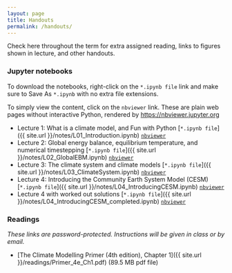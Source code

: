 ```yaml
---
layout: page
title: Handouts
permalink: /handouts/
---
```


Check here throughout the term for extra assigned reading, links to figures shown in lecture, and other handouts.

### Jupyter notebooks

To download the notebooks, right-click on the `*.ipynb file` link and make sure to Save As `*.ipynb` with no extra file extensions.

To simply view the content, click on the `nbviewer` link. These are plain web pages without interactive Python, rendered by  https://nbviewer.jupyter.org

- Lecture 1: What is a climate model, and Fun with Python [`*.ipynb file`]({{ site.url }}/notes/L01_Introduction.ipynb) [`nbviewer`]({{site.nbviewer}}/notes/L01_Introduction.ipynb)
- Lecture 2: Global energy balance, equilibrium temperature, and numerical timestepping [`*.ipynb file`]({{ site.url }}/notes/L02_GlobalEBM.ipynb) [`nbviewer`]({{site.nbviewer}}/notes/L02_GlobalEBM.ipynb)
- Lecture 3: The climate system and climate models [`*.ipynb file`]({{ site.url }}/notes/L03_ClimateSystem.ipynb) [`nbviewer`]({{site.nbviewer}}/notes/L03_ClimateSystem.ipynb)
- Lecture 4: Introducing the Community Earth System Model (CESM) [`*.ipynb file`]({{ site.url }}/notes/L04_IntroducingCESM.ipynb) [`nbviewer`]({{site.nbviewer}}/notes/L04_IntroducingCESM.ipynb)
- Lecture 4 with worked out solutions [`*.ipynb file`]({{ site.url }}/notes/L04_IntroducingCESM_completed.ipynb) [`nbviewer`]({{site.nbviewer}}/notes/L04_IntroducingCESM_completed.ipynb)


### Readings

*These links are password-protected. Instructions will be given in class or by email.*

- [The Climate Modelling Primer (4th edition), Chapter 1]({{ site.url }}/readings/Primer_4e_Ch1.pdf)
(89.5 MB pdf file)

<!--
### Handouts

- [Why are so many models and scenarios used to project future climate change?]({{ site.baseurl }}/notes/So_Many_Model_IPCC_WG1AR5.pdf) (FAQ 12.1 from the IPCC AR5 WG1 report)
- [What would happen to future climate if we stopped emissions today?]({{ site.baseurl }}/notes/Stopped_Emissions_Today_IPCC_WG1AR5.pdf) (FAQ 12.3 from the IPCC AR5 WG1 report)

### Powerpoint slides

- [Powerpoint slides from the whole course]({{ site.baseurl }}/notes/ENV415_slides.pptx)

### Jupyter notebooks

- [EBM_notes.ipynb notebook]({{ site.baseurl }}/notes/EBM_notes.ipynb)
- [EBM_albedo_feedback.ipynb notebook]({{ site.baseurl }}/notes/EBM_albedo_feedback.ipynb)
- [RadiativeConvectiveEquilibrium.ipynb]({{ site.baseurl }}/notes/RadiativeConvectiveEquilibrium.ipynb)
- [RCE_exercises.ipynb]({{ site.baseurl }}/notes/RCE_exercises.ipynb)
- [NetCDF_examples.ipynb]({{ site.baseurl }}/notes/NetCDF_examples.ipynb)
- [TransientWarming.ipynb]({{ site.baseurl }}/notes/TransientWarming.ipynb)
- [Introducing_CESM.ipynb]({{ site.baseurl }}/notes/Introducing_CESM.ipynb)
- [CESM_energy_budget.ipynb]({{ site.baseurl }}/notes/CESM_energy_budget.ipynb)

### Data files

*We have used the data in these files in the above notebooks. The notebooks also show you how to access the same data interactively over the internet*

- [Observed climatological air temperature, from the NCEP reanalysis]({{ site.baseurl }}/notes/air.mon.1981-2010.ltm.nc)
- [Observed climatological ozone distribution]({{ site.baseurl }}/notes/ozone_1.9x2.5_L26_2000clim_c091112.nc)
- [Topography file for the CESM simulations]({{ site.baseurl }}/notes/USGS-gtopo30_1.9x2.5_remap_c050602.nc)
- [Output from the CESM pre-industrial control simulation]({{ site.baseurl }}/notes/som_1850_f19.cam.h0.clim_subset.nc) (this is just a small subset of the total list of output available from the online data server)
- [Output from the CESM 2xCO2 simulation]({{ site.baseurl }}/notes/som_1850_2xCO2.cam.h0.clim_subset.nc) (this is just a small subset of the total list of output available from the online data server) -->
